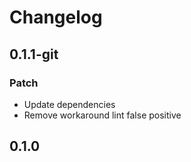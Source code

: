 # Changelog

## 0.1.1-git

### Patch

- Update dependencies
- Remove workaround lint false positive

## 0.1.0

<!-- Increment to skip CHANGELOG.md test: 1 -->
